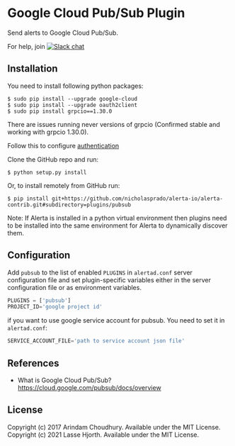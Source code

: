 Google Cloud Pub/Sub Plugin
===========================

Send alerts to Google Cloud Pub/Sub.

For help, join [![Slack chat](https://img.shields.io/badge/chat-on%20slack-blue?logo=slack)](https://slack.alerta.dev)

Installation
------------

You need to install following python packages:

    $ sudo pip install --upgrade google-cloud
    $ sudo pip install --upgrade oauth2client
    $ sudo pip install grpcio==1.30.0

There are issues running never versions of grpcio (Confirmed stable and working with grpcio 1.30.0).

Follow this to configure [authentication](https://googlecloudplatform.github.io/google-cloud-python/stable/pubsub-usage.html#authentication-configuration)

Clone the GitHub repo and run:

    $ python setup.py install

Or, to install remotely from GitHub run:

    $ pip install git+https://github.com/nicholasprado/alerta-io/alerta-contrib.git#subdirectory=plugins/pubsub

Note: If Alerta is installed in a python virtual environment then plugins
need to be installed into the same environment for Alerta to dynamically
discover them.

Configuration
-------------

Add `pubsub` to the list of enabled `PLUGINS` in `alertad.conf` server
configuration file and set plugin-specific variables either in the
server configuration file or as environment variables.

```python
PLUGINS = ['pubsub']
PROJECT_ID='google project id'
```

if you want to use google service account for pubsub. You need to set it in `alertad.conf`:

```python
SERVICE_ACCOUNT_FILE='path to service account json file'
```
References
----------

  * What is Google Cloud Pub/Sub? https://cloud.google.com/pubsub/docs/overview

License
-------

Copyright (c) 2017 Arindam Choudhury. Available under the MIT License.
Copyright (c) 2021 Lasse Hjorth. Available under the MIT License.
